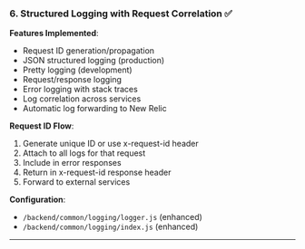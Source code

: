 ### 6. Structured Logging with Request Correlation ✅

**Features Implemented**:

- Request ID generation/propagation
- JSON structured logging (production)
- Pretty logging (development)
- Request/response logging
- Error logging with stack traces
- Log correlation across services
- Automatic log forwarding to New Relic

**Request ID Flow**:

1. Generate unique ID or use x-request-id header
2. Attach to all logs for that request
3. Include in error responses
4. Return in x-request-id response header
5. Forward to external services

**Configuration**:

- `/backend/common/logging/logger.js` (enhanced)
- `/backend/common/logging/index.js` (enhanced)

---
